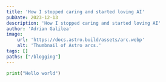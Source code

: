 ```yaml
---
title: 'How I stopped caring and started loving AI'
pubDate: 2023-12-13
description: 'How I stopped caring and started loving AI'
author: 'Adrian Galilea'
image:
    url: 'https://docs.astro.build/assets/arc.webp'
    alt: 'Thumbnail of Astro arcs.'
tags: []
paths: ["/blogging"]
---
```


```python
print("Hello world")
```